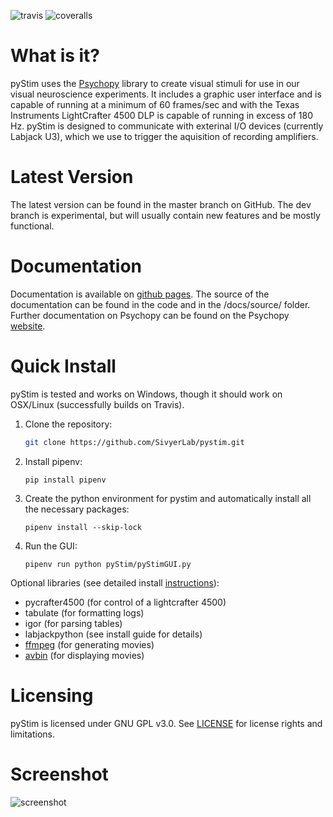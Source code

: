 ![travis] ![coveralls]

What is it?
===========

pyStim uses the [Psychopy] library to create visual stimuli for use in
our visual neuroscience experiments. It includes a graphic user
interface and is capable of running at a minimum of 60 frames/sec and
with the Texas Instruments LightCrafter 4500 DLP is capable of running
in excess of 180 Hz. pyStim is designed to communicate with exterinal
I/O devices (currently Labjack U3), which we use to trigger the
aquisition of recording amplifiers.

Latest Version
==============

The latest version can be found in the master branch on GitHub. The dev
branch is experimental, but will usually contain new features and be
mostly functional.

Documentation
=============

Documentation is available on [github pages][ghpages]. The source of the
documentation can be found in the code and in the /docs/source/ folder.
Further documentation on Psychopy can be found on the Psychopy
[website][psychopy].

Quick Install
=============

pyStim is tested and works on Windows, though it should work on
OSX/Linux (successfully builds on Travis).

1.  Clone the repository:

	```bash
	git clone https://github.com/SivyerLab/pystim.git
	```

2.  Install pipenv:

	```
	pip install pipenv
	```

3.  Create the python environment for pystim and automatically install
    all the necessary packages:

	```
    pipenv install --skip-lock
	```

4.  Run the GUI:

	```
	pipenv run python pyStim/pyStimGUI.py
	```

Optional libraries (see detailed install [instructions]):

-   pycrafter4500 (for control of a lightcrafter 4500)
-   tabulate (for formatting logs)
-   igor (for parsing tables)
-   labjackpython (see install guide for details)
-   [ffmpeg] (for generating movies)
-   [avbin] (for displaying movies)

Licensing
=========

pyStim is licensed under GNU GPL v3.0. See [LICENSE] for license rights and
limitations.

Screenshot
==========

![screenshot]

  [travis]: https://travis-ci.org/SivyerLab/pystim.svg?branch=master
  [coveralls]: https://coveralls.io/repos/github/SivyerLab/pystim/badge.svg?branch=master
  [psychopy]: http://www.psychopy.org
  [ghpages]: https://sivyerlab.github.io/pystim/
  [instructions]: https://sivyerlab.github.io/pystim/installguide.html
  [ffmpeg]: https://www.ffmpeg.org/
  [avbin]: http://avbin.github.io/AVbin/Download.html
  [LICENSE]: http://www.gnu.org/copyleft/gpl.html
  [screenshot]: https://raw.githubusercontent.com/SivyerLab/pystim/master/docs/screenshots/screens.gif
